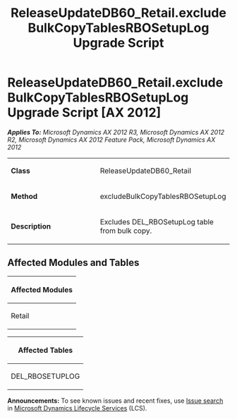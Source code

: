 ﻿---
title: ReleaseUpdateDB60_Retail.excludeBulkCopyTablesRBOSetupLog Upgrade Script
TOCTitle: ReleaseUpdateDB60_Retail.excludeBulkCopyTablesRBOSetupLog Upgrade Script
ms:assetid: a1f3a7bd-67ae-3402-d4b9-149aab89455c
ms:mtpsurl: https://msdn.microsoft.com/en-us/library/JJ736739(v=AX.60)
ms:contentKeyID: 49710172
ms.date: 05/18/2015
mtps_version: v=AX.60
---

# ReleaseUpdateDB60\_Retail.excludeBulkCopyTablesRBOSetupLog Upgrade Script [AX 2012]


_**Applies To:** Microsoft Dynamics AX 2012 R3, Microsoft Dynamics AX 2012 R2, Microsoft Dynamics AX 2012 Feature Pack, Microsoft Dynamics AX 2012_

<table>
<colgroup>
<col style="width: 50%" />
<col style="width: 50%" />
</colgroup>
<tbody>
<tr class="odd">
<td><p><strong>Class</strong></p></td>
<td><p>ReleaseUpdateDB60_Retail</p></td>
</tr>
<tr class="even">
<td><p><strong>Method</strong></p></td>
<td><p>excludeBulkCopyTablesRBOSetupLog</p></td>
</tr>
<tr class="odd">
<td><p><strong>Description</strong></p></td>
<td><p>Excludes DEL_RBOSetupLog table from bulk copy.</p></td>
</tr>
</tbody>
</table>


## Affected Modules and Tables

<table>
<colgroup>
<col style="width: 100%" />
</colgroup>
<thead>
<tr class="header">
<th><p>Affected Modules</p></th>
</tr>
</thead>
<tbody>
<tr class="odd">
<td><p>Retail</p></td>
</tr>
</tbody>
</table>


<table>
<colgroup>
<col style="width: 100%" />
</colgroup>
<thead>
<tr class="header">
<th><p>Affected Tables</p></th>
</tr>
</thead>
<tbody>
<tr class="odd">
<td><p>DEL_RBOSETUPLOG</p></td>
</tr>
</tbody>
</table>

  
**Announcements:** To see known issues and recent fixes, use [Issue search](http://go.microsoft.com/fwlink/?linkid=389258) in [Microsoft Dynamics Lifecycle Services](http://go.microsoft.com/fwlink/?linkid=306505) (LCS).

